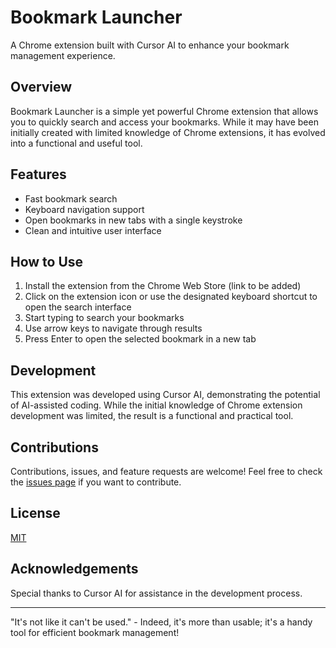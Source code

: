 # Bookmark Launcher

A Chrome extension built with Cursor AI to enhance your bookmark management experience.

## Overview

Bookmark Launcher is a simple yet powerful Chrome extension that allows you to quickly search and access your bookmarks. While it may have been initially created with limited knowledge of Chrome extensions, it has evolved into a functional and useful tool.

## Features

- Fast bookmark search
- Keyboard navigation support
- Open bookmarks in new tabs with a single keystroke
- Clean and intuitive user interface

## How to Use

1. Install the extension from the Chrome Web Store (link to be added)
2. Click on the extension icon or use the designated keyboard shortcut to open the search interface
3. Start typing to search your bookmarks
4. Use arrow keys to navigate through results
5. Press Enter to open the selected bookmark in a new tab

## Development

This extension was developed using Cursor AI, demonstrating the potential of AI-assisted coding. While the initial knowledge of Chrome extension development was limited, the result is a functional and practical tool.

## Contributions

Contributions, issues, and feature requests are welcome! Feel free to check the [issues page]([link-to-issues-page](https://github.com/KrabsWong/bookmark-launcher/issues)) if you want to contribute.

## License

[MIT]([link-to-license-file](https://github.com/KrabsWong/bookmark-launcher/blob/main/LICENSE))

## Acknowledgements

Special thanks to Cursor AI for assistance in the development process.

---

"It's not like it can't be used." - Indeed, it's more than usable; it's a handy tool for efficient bookmark management!
